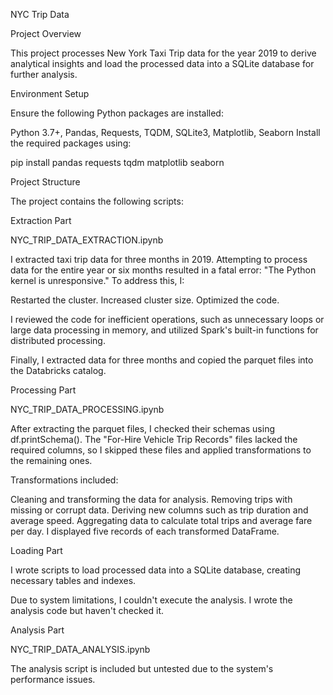 NYC Trip Data


Project Overview

This project processes New York Taxi Trip data for the year 2019 to derive analytical insights and load the processed data into a SQLite database for further analysis.

Environment Setup

Ensure the following Python packages are installed:


Python 3.7+,
Pandas,
Requests,
TQDM,
SQLite3,
Matplotlib,
Seaborn
Install the required packages using:

pip install pandas requests tqdm matplotlib seaborn


Project Structure

The project contains the following scripts:

Extraction Part

NYC_TRIP_DATA_EXTRACTION.ipynb

I extracted taxi trip data for three months in 2019. Attempting to process data for the entire year or six months resulted in a fatal error: "The Python kernel is unresponsive." To address this, I:

Restarted the cluster.
Increased cluster size.
Optimized the code.

I reviewed the code for inefficient operations, such as unnecessary loops or large data processing in memory, and utilized Spark's built-in functions for distributed processing.

Finally, I extracted data for three months and copied the parquet files into the Databricks catalog.


Processing Part

NYC_TRIP_DATA_PROCESSING.ipynb

After extracting the parquet files, I checked their schemas using df.printSchema(). The "For-Hire Vehicle Trip Records" files lacked the required columns, so I skipped these files and applied transformations to the remaining ones.

Transformations included:

Cleaning and transforming the data for analysis.
Removing trips with missing or corrupt data.
Deriving new columns such as trip duration and average speed.
Aggregating data to calculate total trips and average fare per day.
I displayed five records of each transformed DataFrame.


Loading Part

I wrote scripts to load processed data into a SQLite database, creating necessary tables and indexes.

Due to system limitations, I couldn't execute the analysis. I wrote the analysis code but haven't checked it.


Analysis Part

NYC_TRIP_DATA_ANALYSIS.ipynb

The analysis script is included but untested due to the system's performance issues.
